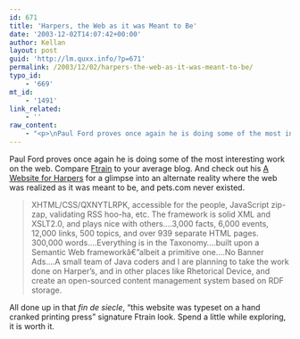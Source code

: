 ```yaml
---
id: 671
title: 'Harpers, the Web as it was Meant to Be'
date: '2003-12-02T14:07:42+00:00'
author: Kellan
layout: post
guid: 'http://lm.quxx.info/?p=671'
permalink: /2003/12/02/harpers-the-web-as-it-was-meant-to-be/
typo_id:
    - '669'
mt_id:
    - '1491'
link_related:
    - ''
raw_content:
    - "<p>\nPaul Ford proves once again he is doing some of the most interesting work on the web.  Compare <a href=\\\"http://ftrain.com\\\">Ftrain</a> to your average blog.  And check out his <a href=\\\"http://www.ftrain.com/AWebSiteForHarpers.html\\\">A Website for Harpers</a> for a glimpse into an alternate reality where the web was realized as it was meant to be, and pets.com never existed.\n\n<blockquote>XHTML/CSS/QXNYTLRPK, accessible for the people, JavaScript zip-zap, validating RSS hoo-ha, etc. The framework is solid XML and XSLT2.0, and plays nice with others....3,000 facts, 6,000 events, 12,000 links, 500 topics, and over 939 separate HTML pages. 300,000 words....Everything is in the Taxonomy....built upon a Semantic Web frameworkâ€”albeit a primitive one....No Banner Ads....A small team of Java coders and I are planning to take the work done on Harper\\'s, and in other places like Rhetorical Device, and create an open-sourced content management system based on RDF storage.\n</blockquote>\n\nAll done up in that <em>fin de siecle</em>, \\\"this website was typeset on a hand cranked printing press\\\" signature Ftrain look.   Spend a little while exploring, it is worth it. \n</p>"
---
```


Paul Ford proves once again he is doing some of the most interesting work on the web. Compare [Ftrain](http://ftrain.com) to your average blog. And check out his [A Website for Harpers](http://www.ftrain.com/AWebSiteForHarpers.html) for a glimpse into an alternate reality where the web was realized as it was meant to be, and pets.com never existed.

> XHTML/CSS/QXNYTLRPK, accessible for the people, JavaScript zip-zap, validating RSS hoo-ha, etc. The framework is solid XML and XSLT2.0, and plays nice with others….3,000 facts, 6,000 events, 12,000 links, 500 topics, and over 939 separate HTML pages. 300,000 words….Everything is in the Taxonomy….built upon a Semantic Web frameworkâ€”albeit a primitive one….No Banner Ads….A small team of Java coders and I are planning to take the work done on Harper’s, and in other places like Rhetorical Device, and create an open-sourced content management system based on RDF storage.

All done up in that *fin de siecle*, “this website was typeset on a hand cranked printing press” signature Ftrain look. Spend a little while exploring, it is worth it. 